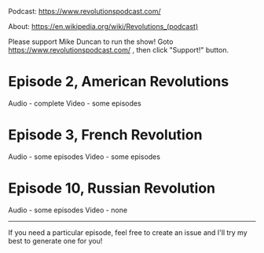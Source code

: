 Podcast: https://www.revolutionspodcast.com/

About: https://en.wikipedia.org/wiki/Revolutions_(podcast)

Please support Mike Duncan to run the show! Goto https://www.revolutionspodcast.com/ , then click "Support!" button.

# Episode 2, American Revolutions

Audio - complete
Video - some episodes

# Episode 3, French Revolution

Audio - some episodes
Video - some episodes

# Episode 10, Russian Revolution

Audio - some episodes
Video - none

--------

If you need a particular episode, feel free to create an issue and I'll try my best to generate one for you!
